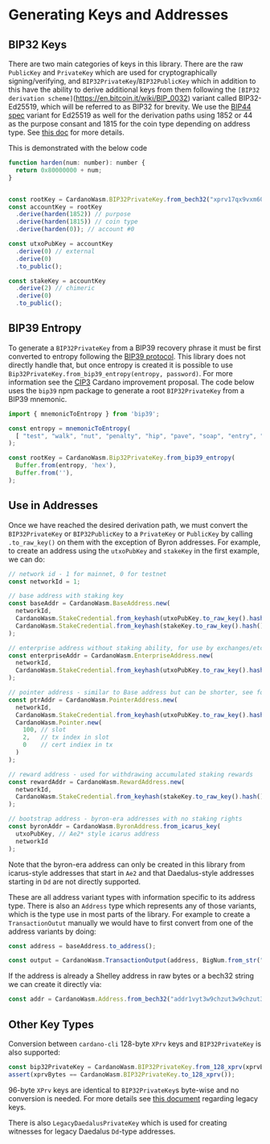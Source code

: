 # Generating Keys and Addresses

## BIP32 Keys

There are two main categories of keys in this library. There are the raw `PublicKey` and `PrivateKey` which are used for cryptographically signing/verifying, and `BIP32PrivateKey`/`BIP32PublicKey` which in addition to this have the ability to derive additional keys from them following the `[BIP32 derivation scheme]`(https://en.bitcoin.it/wiki/BIP_0032) variant called BIP32-Ed25519, which will be referred to as BIP32 for brevity. We use the [BIP44 spec](https://en.bitcoin.it/wiki/BIP_0044) variant for Ed25519 as well for the derivation paths using 1852 or 44 as the purpose consant and 1815 for the coin type depending on address type. See [this doc](https://github.com/input-output-hk/implementation-decisions/pull/18) for more details.

This is demonstrated with the below code
```javascript
function harden(num: number): number {
  return 0x80000000 + num;
}


const rootKey = CardanoWasm.BIP32PrivateKey.from_bech32("xprv17qx9vxm6060qjn5fgazfue9nwyf448w7upk60c3epln82vumg9r9kxzsud9uv5rfscxp382j2aku254zj3qfx9fx39t6hjwtmwq85uunsd8x0st3j66lzf5yn30hwq5n75zeuplepx8vxc502txx09ygjgx06n0p");
const accountKey = rootKey
  .derive(harden(1852)) // purpose
  .derive(harden(1815)) // coin type
  .derive(harden(0)); // account #0

const utxoPubKey = accountKey
  .derive(0) // external
  .derive(0)
  .to_public();

const stakeKey = accountKey
  .derive(2) // chimeric
  .derive(0)
  .to_public();
```

## BIP39 Entropy

To generate a `BIP32PrivateKey` from a BIP39 recovery phrase it must be first converted to entropy following the [BIP39 protocol](). This library does not directly handle that, but once entropy is created it is possible to use `Bip32PrivateKey.from_bip39_entropy(entropy, password)`. For more information see the [CIP3](https://github.com/cardano-foundation/CIPs/pull/3) Cardano improvement proposal. The code below uses the `bip39` npm package to generate a root `BIP32PrivateKey` from a BIP39 mnemonic.

```javascript
import { mnemonicToEntropy } from 'bip39';

const entropy = mnemonicToEntropy(
  [ "test", "walk", "nut", "penalty", "hip", "pave", "soap", "entry", "language", "right", "filter", "choice" ].join(' ')
);

const rootKey = CardanoWasm.Bip32PrivateKey.from_bip39_entropy(
  Buffer.from(entropy, 'hex'),
  Buffer.from(''),
);
```

## Use in Addresses

Once we have reached the desired derivation path, we must convert the `BIP32PrivateKey` or `BIP32PublicKey` to a `PrivateKey` or `PublicKey` by calling `.to_raw_key()` on them with the exception of Byron addresses.
For example, to create an address using the `utxoPubKey` and `stakeKey` in the first example, we can do:
```javascript
// network id - 1 for mainnet, 0 for testnet
const networkId = 1;

// base address with staking key
const baseAddr = CardanoWasm.BaseAddress.new(
  networkId,
  CardanoWasm.StakeCredential.from_keyhash(utxoPubKey.to_raw_key().hash()),
  CardanoWasm.StakeCredential.from_keyhash(stakeKey.to_raw_key().hash()),
);

// enterprise address without staking ability, for use by exchanges/etc
const enterpriseAddr = CardanoWasm.EnterpriseAddress.new(
  networkId,
  CardanoWasm.StakeCredential.from_keyhash(utxoPubKey.to_raw_key().hash())
);

// pointer address - similar to Base address but can be shorter, see formal spec for explanation
const ptrAddr = CardanoWasm.PointerAddress.new(
  networkId,
  CardanoWasm.StakeCredential.from_keyhash(utxoPubKey.to_raw_key().hash()),
  CardanoWasm.Pointer.new(
    100, // slot
    2,   // tx index in slot
    0    // cert indiex in tx
  )
);

// reward address - used for withdrawing accumulated staking rewards
const rewardAddr = CardanoWasm.RewardAddress.new(
  networkId,
  CardanoWasm.StakeCredential.from_keyhash(stakeKey.to_raw_key().hash())
);

// bootstrap address - byron-era addresses with no staking rights
const byronAddr = CardanoWasm.ByronAddress.from_icarus_key(
  utxoPubKey, // Ae2* style icarus address
  networkId
);
```

Note that the byron-era address can only be created in this library from icarus-style addresses that start in `Ae2` and that Daedalus-style addresses starting in `Dd` are not directly supported.

These are all address variant types with information specific to its address type. There is also an `Address` type which represents any of those variants, which is the type use in most parts of the library. For example to create a `TransactionOutut` manually we would have to first convert from one of the address variants by doing:
```javascript
const address = baseAddress.to_address();

const output = CardanoWasm.TransactionOutput(address, BigNum.from_str("365"));
```
If the address is already a Shelley address in raw bytes or a bech32 string we can create it directly via:
```javascript
const addr = CardanoWasm.Address.from_bech32("addr1vyt3w9chzut3w9chzut3w9chzut3w9chzut3w9chzut3w9cj43ltf");

```


## Other Key Types

Conversion between `cardano-cli` 128-byte `XPrv` keys and `BIP32PrivateKey` is also supported:
```javascript
const bip32PrivateKey = CardanoWasm.BIP32PrivateKey.from_128_xprv(xprvBytes);
assert(xprvBytes == CardanoWasm.BIP32PrivateKey.to_128_xprv());
```
96-byte `XPrv` keys are identical to `BIP32PrivateKey`s byte-wise and no conversion is needed.
For more details see [this document](https://docs.cardano.org/projects/cardano-node/en/latest/stake-pool-operations/keys_and_addresses.html) regarding legacy keys.

There is also `LegacyDaedalusPrivateKey` which is used for creating witnesses for legacy Daedalus `Dd`-type addresses.
